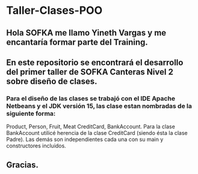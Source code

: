 # Taller-Clases-POO
## Hola SOFKA me llamo Yineth Vargas y me encantaría formar parte del Training.
## En este repositorio se encontrará el desarrollo del primer taller de SOFKA Canteras Nivel 2 sobre diseño de clases.
### Para el diseño de las clases se trabajó con el IDE Apache Netbeans y el JDK  versión 15, las clase estan nombradas de la siguiente forma:
Product, Person, Fruit, Meat CreditCard, BankAccount.
Para la clase BankAccount utilicé herencia de la clase CreditCard (siendo ésta la clase Padre).
Las demás son independientes cada una con su main y constructores incluidos.
## Gracias.

